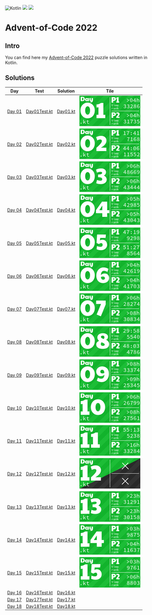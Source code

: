![Kotlin](https://img.shields.io/badge/Kotlin-grey?logo=Kotlin&style=for-the-badge)
![](https://img.shields.io/badge/📅%20days-14-005060?style=for-the-badge)
![](https://img.shields.io/badge/⭐%20stars-28-005060?style=for-the-badge)

# Advent-of-Code 2022

## Intro

You can find here my [Advent-of-Code 2022](https://adventofcode.com/2022) puzzle solutions written in Kotlin.

## Solutions

| Day                                            | Test                                                                                    | Solution                                                                        | Tile                          |
|------------------------------------------------|-----------------------------------------------------------------------------------------|---------------------------------------------------------------------------------|-------------------------------|
| [Day 01](https://adventofcode.com/2022/day/1)  | [Day01Test.kt](./blob/master/src/test/kotlin/tr/emreone/adventofcode/days/Day01Test.kt) | [Day01.kt](./blob/master/src/main/kotlin/tr/emreone/adventofcode/days/Day01.kt) | ![Day 01](./aoc_tiles/01.png) |
| [Day 02](https://adventofcode.com/2022/day/2)  | [Day02Test.kt](./blob/master/src/test/kotlin/tr/emreone/adventofcode/days/Day02Test.kt) | [Day02.kt](./blob/master/src/main/kotlin/tr/emreone/adventofcode/days/Day02.kt) | ![Day 02](./aoc_tiles/02.png) |
| [Day 03](https://adventofcode.com/2022/day/3)  | [Day03Test.kt](./blob/master/src/test/kotlin/tr/emreone/adventofcode/days/Day03Test.kt) | [Day03.kt](./blob/master/src/main/kotlin/tr/emreone/adventofcode/days/Day03.kt) | ![Day 03](./aoc_tiles/03.png) |
| [Day 04](https://adventofcode.com/2022/day/4)  | [Day04Test.kt](./blob/master/src/test/kotlin/tr/emreone/adventofcode/days/Day04Test.kt) | [Day04.kt](./blob/master/src/main/kotlin/tr/emreone/adventofcode/days/Day04.kt) | ![Day 04](./aoc_tiles/04.png) |
| [Day 05](https://adventofcode.com/2022/day/5)  | [Day05Test.kt](./blob/master/src/test/kotlin/tr/emreone/adventofcode/days/Day05Test.kt) | [Day05.kt](./blob/master/src/main/kotlin/tr/emreone/adventofcode/days/Day05.kt) | ![Day 05](./aoc_tiles/05.png) |
| [Day 06](https://adventofcode.com/2022/day/6)  | [Day06Test.kt](./blob/master/src/test/kotlin/tr/emreone/adventofcode/days/Day06Test.kt) | [Day06.kt](./blob/master/src/main/kotlin/tr/emreone/adventofcode/days/Day06.kt) | ![Day 06](./aoc_tiles/06.png) |
| [Day 07](https://adventofcode.com/2022/day/7)  | [Day07Test.kt](./blob/master/src/test/kotlin/tr/emreone/adventofcode/days/Day07Test.kt) | [Day07.kt](./blob/master/src/main/kotlin/tr/emreone/adventofcode/days/Day07.kt) | ![Day 07](./aoc_tiles/07.png) |
| [Day 08](https://adventofcode.com/2022/day/8)  | [Day08Test.kt](./blob/master/src/test/kotlin/tr/emreone/adventofcode/days/Day08Test.kt) | [Day08.kt](./blob/master/src/main/kotlin/tr/emreone/adventofcode/days/Day08.kt) | ![Day 08](./aoc_tiles/08.png) |
| [Day 09](https://adventofcode.com/2022/day/9)  | [Day09Test.kt](./blob/master/src/test/kotlin/tr/emreone/adventofcode/days/Day09Test.kt) | [Day09.kt](./blob/master/src/main/kotlin/tr/emreone/adventofcode/days/Day09.kt) | ![Day 09](./aoc_tiles/09.png) |
| [Day 10](https://adventofcode.com/2022/day/10) | [Day10Test.kt](./blob/master/src/test/kotlin/tr/emreone/adventofcode/days/Day10Test.kt) | [Day10.kt](./blob/master/src/main/kotlin/tr/emreone/adventofcode/days/Day10.kt) | ![Day 10](./aoc_tiles/10.png) |
| [Day 11](https://adventofcode.com/2022/day/11) | [Day11Test.kt](./blob/master/src/test/kotlin/tr/emreone/adventofcode/days/Day11Test.kt) | [Day11.kt](./blob/master/src/main/kotlin/tr/emreone/adventofcode/days/Day11.kt) | ![Day 11](./aoc_tiles/11.png) |
| [Day 12](https://adventofcode.com/2022/day/12) | [Day12Test.kt](./blob/master/src/test/kotlin/tr/emreone/adventofcode/days/Day12Test.kt) | [Day12.kt](./blob/master/src/main/kotlin/tr/emreone/adventofcode/days/Day12.kt) | ![Day 12](./aoc_tiles/12.png) |
| [Day 13](https://adventofcode.com/2022/day/13) | [Day13Test.kt](./blob/master/src/test/kotlin/tr/emreone/adventofcode/days/Day13Test.kt) | [Day13.kt](./blob/master/src/main/kotlin/tr/emreone/adventofcode/days/Day13.kt) | ![Day 13](./aoc_tiles/13.png) |
| [Day 14](https://adventofcode.com/2022/day/14) | [Day14Test.kt](./blob/master/src/test/kotlin/tr/emreone/adventofcode/days/Day14Test.kt) | [Day14.kt](./blob/master/src/main/kotlin/tr/emreone/adventofcode/days/Day14.kt) | ![Day 14](./aoc_tiles/14.png) |
| [Day 15](https://adventofcode.com/2022/day/15) | [Day15Test.kt](./blob/master/src/test/kotlin/tr/emreone/adventofcode/days/Day15Test.kt) | [Day15.kt](./blob/master/src/main/kotlin/tr/emreone/adventofcode/days/Day15.kt) | ![Day 15](./aoc_tiles/15.png) |
|[Day 16](https://adventofcode.com/2022/day/16) | [Day16Test.kt](https://github.com/EmRe-One/advent-of-code-2022/blob/master/src/test/kotlin/tr/emreone/adventofcode/days/Day16Test.kt) | [Day16.kt](https://github.com/EmRe-One/advent-of-code-2022/blob/master/src/main/kotlin/tr/emreone/adventofcode/days/Day16.kt) |       |       |
|[Day 17](https://adventofcode.com/2022/day/17) | [Day17Test.kt](https://github.com/EmRe-One/advent-of-code-2022/blob/master/src/test/kotlin/tr/emreone/adventofcode/days/Day17Test.kt) | [Day17.kt](https://github.com/EmRe-One/advent-of-code-2022/blob/master/src/main/kotlin/tr/emreone/adventofcode/days/Day17.kt) |       |       |
|[Day 18](https://adventofcode.com/2022/day/18) | [Day18Test.kt](https://github.com/EmRe-One/advent-of-code-2022/blob/master/src/test/kotlin/tr/emreone/adventofcode/days/Day18Test.kt) | [Day18.kt](https://github.com/EmRe-One/advent-of-code-2022/blob/master/src/main/kotlin/tr/emreone/adventofcode/days/Day18.kt) |       |       |
<!-- $1 -->
